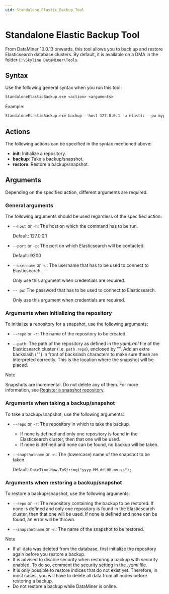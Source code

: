 ```yaml
---
uid: Standalone_Elastic_Backup_Tool
---
```


# Standalone Elastic Backup Tool

From DataMiner 10.0.13 onwards, this tool allows you to back up and restore Elasticsearch database clusters. By default, it is available on a DMA in the folder `C:\Skyline DataMiner\Tools`.

## Syntax

Use the following general syntax when you run this tool:

```txt
StandaloneElasticBackup.exe <action> <arguments>
```

Example:

```txt
StandaloneElasticBackup.exe backup --host 127.0.0.1 -u elastic --pw mypw123 -r reponame
```

## Actions

The following actions can be specified in the syntax mentioned above:

- **init**: Initialize a repository.
- **backup**: Take a backup/snapshot.
- **restore**: Restore a backup/snapshot.

## Arguments

Depending on the specified action, different arguments are required.

### General arguments

The following arguments should be used regardless of the specified action:

- `--host` or `-h`: The host on which the command has to be run.

    Default: 127.0.0.1

- `--port` or `-p`: The port on which Elasticsearch will be contacted.

    Default: 9200

- `--username` or `-u`: The username that has to be used to connect to Elasticsearch.

    Only use this argument when credentials are required.

- `-- pw`: The password that has to be used to connect to Elasticsearch.

    Only use this argument when credentials are required.

### Arguments when initializing the repository

To initialize a repository for a snapshot, use the following arguments:

- `--repo` or `-r`: The name of the repository to be created.

- `--path`: The path of the repository as defined in the *yaml.xml* file of the Elasticsearch cluster (i.e. `path.repo`), enclosed by "". Add an extra backslash ("\") in front of backslash characters to make sure these are interpreted correctly. This is the location where the snapshot will be placed.

> [!NOTE]
> Snapshots are incremental. Do not delete any of them. For more information, see [Register a snapshot repository](https://www.elastic.co/guide/en/elasticsearch/reference/current/snapshots-register-repository.html).

### Arguments when taking a backup/snapshot

To take a backup/snapshot, use the following arguments:

- `--repo` or `-r`: The repository in which to take the backup.

    - If none is defined and only one repository is found in the Elasticsearch cluster, then that one will be used.
    - If none is defined and none can be found, no backup will be taken.

- `--snapshotname` or `-n`: The (lowercase) name of the snapshot to be taken.

    Default: `DateTime.Now.ToString("yyyy-MM-dd-HH-mm-ss");`

### Arguments when restoring a backup/snapshot

To restore a backup/snapshot, use the following arguments:

- `--repo` or `-r`: The repository containing the backup to be restored. If none is defined and only one repository is found in the Elasticsearch cluster, then that one will be used. If none is defined and none can be found, an error will be thrown.

- `--snapshotname` or `-n`: The name of the snapshot to be restored.

> [!NOTE]
> - If all data was deleted from the database, first initialize the repository again before you restore a backup.
> - It is advised to disable security when restoring a backup with security enabled. To do so, comment the security setting in the *.yaml* file.
> - It is only possible to restore indices that do not exist yet. Therefore, in most cases, you will have to delete all data from all nodes before restoring a backup.
> - Do not restore a backup while DataMiner is online.
